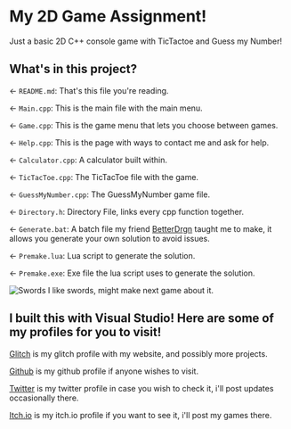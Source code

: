 ﻿# My 2D Game Assignment!

Just a basic 2D C++ console game with TicTactoe and Guess my Number!

## What's in this project?

← `README.md`: That's this file you're reading.

← `Main.cpp`: This is the main file with the main menu.

← `Game.cpp`: This is the game menu that lets you choose between games.

← `Help.cpp`: This is the page with ways to contact me and ask for help.

← `Calculator.cpp`: A calculator built within.

← `TicTacToe.cpp`: The TicTacToe file with the game.

← `GuessMyNumber.cpp`: The GuessMyNumber game file.

← `Directory.h`: Directory File, links every cpp function together.

← `Generate.bat`: A batch file my friend [BetterDrgn](https://github.com/BttrDrgn) taught me to make, it allows you generate your own solution to avoid issues.

← `Premake.lua`: Lua script to generate the solution.

← `Premake.exe`: Exe file the lua script uses to generate the solution.

![Swords](https://i.ytimg.com/vi/tEMIyi8XzWU/maxresdefault.jpg) I like swords, might make next game about it.

## I built this with Visual Studio! Here are some of my profiles for you to visit!

[Glitch](https://glitch.com/@AlexGama11) is my glitch profile with my website, and possibly more projects.

[Github](https://github.com/AlexGama11) is my github profile if anyone wishes to visit.

[Twitter](https://twitter.com/Alex_CorreiaG) is my twitter profile in case you wish to check it, i'll post updates occasionally there.

[Itch.io](https://alexmango.itch.io) is my itch.io profile if you want to see it, i'll post my games there.